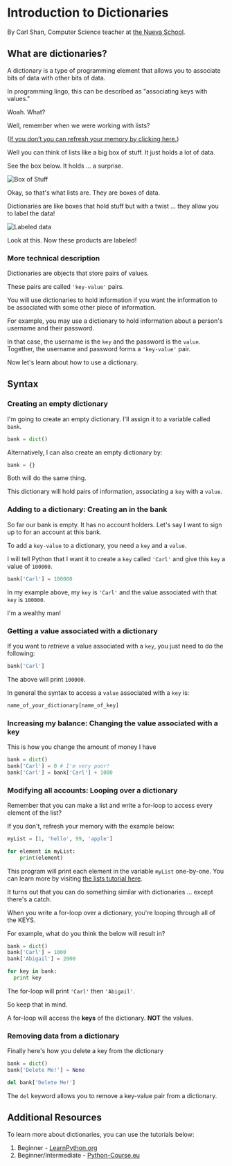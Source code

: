 # Introduction to Dictionaries
By Carl Shan, Computer Science teacher at [the Nueva School](www.nuevaschool.org).

## What are dictionaries?
A dictionary is a type of programming element that allows you to associate bits of data with other bits of data. 

In programming lingo, this can be described as "associating keys with values."

Woah. What?

Well, remember when we were working with lists? 

([If you don’t you can refresh your memory by clicking here.](https://github.com/carlshan/intro_to_computer_programming/blob/master/Lists/Lists_Tutorial.md))

Well you can think of lists like a big box of stuff. It just holds a lot of data.

See the box below. It holds ... a surprise.

![Box of Stuff](https://media1.tenor.com/images/bb3e64ee16c825ac127bd4b573d024d1/tenor.gif?itemid=8451858)

Okay, so that's what lists are. They are boxes of data.

Dictionaries are like boxes that hold stuff but with a twist ... they allow you to label the data!

![Labeled data](https://www.vistaprint.com/sf/_langid-1/_hc-00003a5c/_/vp/images/b13/category-pages/labels-stickers/product-tiles/product-labels-001.jpg)

Look at this. Now these products are labeled!

### More technical description
Dictionaries are objects that store pairs of values. 

These pairs are called `'key-value'` pairs.

You will use dictionaries to hold information if you want the information to be associated with some other piece of information.

For example, you may use a dictionary to hold information about a person's username and their password.

In that case, the username is the `key` and the password is the `value`. Together, the username and password forms a `'key-value'` pair.

Now let's learn about how to use a dictionary.

## Syntax
### Creating an empty dictionary
I'm going to create an empty dictionary. I'll assign it to a variable called `bank`.

```python
bank = dict()
```

Alternatively, I can also create an empty dictionary by:

```python
bank = {}
```

Both will do the same thing.

This dictionary will hold pairs of information, associating a `key` with a `value`.

### Adding to a dictionary: Creating an in the bank

So far our bank is empty. It has no account holders. Let's say I want to sign up to for an account at this bank.

To add a `key-value` to a dictionary, you need a `key` and a `value`.

I will tell Python that I want it to create a `key` called `'Carl'` and give this `key` a value of `100000`. 

```python
bank['Carl'] = 100000
```

In my example above, my `key` is `'Carl'` and the value associated with that `key` is `100000`.

I'm a wealthy man!

### Getting a value associated with a dictionary
If you want to *retrieve* a value associated with a `key`, you just need to do the following:

```python
bank['Carl']
```

The above will print `100000`.

In general the syntax to access a `value` associated with a `key` is:

```python
name_of_your_dictionary[name_of_key]
```


### Increasing my balance: Changing the value associated with a key

This is how you change the amount of money I have

```python
bank = dict()
bank['Carl'] = 0 # I'm very poor!
bank['Carl'] = bank['Carl'] + 1000
```

### Modifying all accounts: Looping over a dictionary

Remember that you can make a list and write a for-loop to access every element of the list?

If you don't, refresh your memory with the example below:

```python
myList = [1, 'hello', 99, 'apple']

for element in myList:
    print(element)
```

This program will print each element in the variable `myList` one-by-one. You can learn more by visiting [the lists tutorial here](https://github.com/carlshan/intro_to_computer_programming/blob/master/Lists/Lists_Tutorial.md).

It turns out that you can do something similar with dictionaries ... except there's a catch.

When you write a for-loop over a dictionary, you're looping through all of the KEYS.

For example, what do you think the below will result in?

```python
bank = dict()
bank['Carl'] = 1000
bank['Abigail'] = 2000

for key in bank: 
  print key
```

The for-loop will print `'Carl'` then `'Abigail'`.

So keep that in mind.

A for-loop will access the **keys** of the dictionary. **NOT** the values.

### Removing data from a dictionary

Finally here's how you delete a key from the dictionary

```python
bank = dict()
bank['Delete Me!'] = None

del bank['Delete Me!']
```

The `del` keyword allows you to remove a key-value pair from a dictionary.

## Additional Resources
To learn more about dictionaries, you can use the tutorials below:

1. Beginner - [LearnPython.org](https://www.learnpython.org/en/Dictionaries)
2. Beginner/Intermediate - [Python-Course.eu](https://www.python-course.eu/dictionaries.php)

